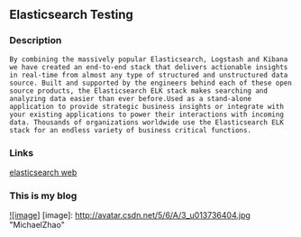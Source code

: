 Elasticsearch Testing
-----------------------------------

### Description  
    By combining the massively popular Elasticsearch, Logstash and Kibana we have created an end-to-end stack that delivers actionable insights in real-time from almost any type of structured and unstructured data source. Built and supported by the engineers behind each of these open source products, the Elasticsearch ELK stack makes searching and analyzing data easier than ever before.Used as a stand-alone application to provide strategic business insights or integrate with your existing applications to power their interactions with incoming data. Thousands of organizations worldwide use the Elasticsearch ELK stack for an endless variety of business critical functions.

### Links
[elasticsearch web](http://www.elasticsearch.org/)

### This is my blog
[![image]](http://blog.csdn.net/michaelzhaozero)
[image]: http://avatar.csdn.net/5/6/A/3_u013736404.jpg "MichaelZhao"